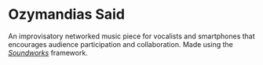 # Ozymandias Said

An improvisatory networked music piece for vocalists and smartphones that encourages audience participation and collaboration. Made using the [*Soundworks*](https://github.com/collective-soundworks/soundworks/) framework.